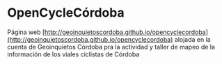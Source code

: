 OpenCycleCórdoba
================

Página web [http://geoinquietoscordoba.github.io/opencyclecordoba](http://geoinquietoscordoba.github.io/opencyclecordoba) alojada en la cuenta de Geoinquietos Córdoba pra la actividad y taller de mapeo de la información de los viales ciclistas de Córdoba


